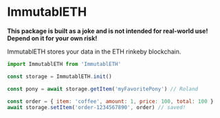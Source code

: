 # ImmutablETH

**This package is built as a joke and is __not__ intended for real-world use! Depend on it for your own risk!**

ImmutablETH stores your data in the ETH rinkeby blockchain. 

```javascript
import ImmutablETH from 'ImmutablETH'

const storage = ImmutablETH.init()

const pony = await storage.getItem('myFavoritePony') // Roland

const order = { item: 'coffee', amount: 1, price: 100, total: 100 }
await storage.setItem('order-1234567890', order) // saved!
```
